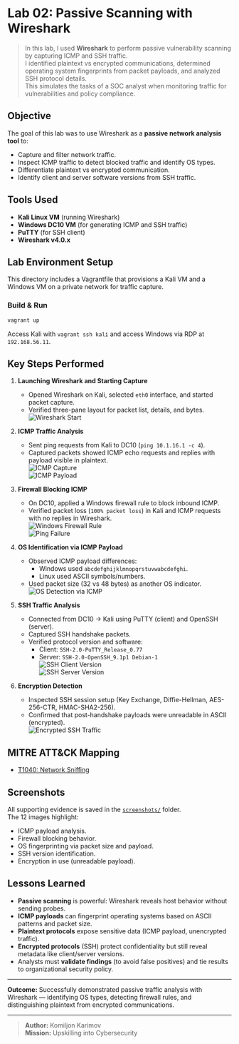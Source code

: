 # Lab 02: Passive Scanning with Wireshark

> In this lab, I used **Wireshark** to perform passive vulnerability scanning by capturing ICMP and SSH traffic.  
> I identified plaintext vs encrypted communications, determined operating system fingerprints from packet payloads, and analyzed SSH protocol details.  
> This simulates the tasks of a SOC analyst when monitoring traffic for vulnerabilities and policy compliance.

##  Objective
The goal of this lab was to use Wireshark as a **passive network analysis tool** to:  
- Capture and filter network traffic.  
- Inspect ICMP traffic to detect blocked traffic and identify OS types.  
- Differentiate plaintext vs encrypted communication.  
- Identify client and server software versions from SSH traffic.  

##  Tools Used
- **Kali Linux VM** (running Wireshark)  
- **Windows DC10 VM** (for generating ICMP and SSH traffic)  
- **PuTTY** (for SSH client)  
- **Wireshark v4.0.x**  

## Lab Environment Setup

This directory includes a Vagrantfile that provisions a Kali VM and a Windows VM on a private network for traffic capture.

### Build & Run

```bash
vagrant up
```

Access Kali with `vagrant ssh kali` and access Windows via RDP at `192.168.56.11`.


##  Key Steps Performed

1. **Launching Wireshark and Starting Capture**  
   - Opened Wireshark on Kali, selected `eth0` interface, and started packet capture.  
   - Verified three-pane layout for packet list, details, and bytes.  
   ![Wireshark Start](./screenshots/2.png)  

2. **ICMP Traffic Analysis**  
   - Sent ping requests from Kali to DC10 (`ping 10.1.16.1 -c 4`).  
   - Captured packets showed ICMP echo requests and replies with payload visible in plaintext.  
   ![ICMP Capture](./screenshots/1.png)  
   ![ICMP Payload](./screenshots/8.png)  

3. **Firewall Blocking ICMP**  
   - On DC10, applied a Windows firewall rule to block inbound ICMP.  
   - Verified packet loss (`100% packet loss`) in Kali and ICMP requests with no replies in Wireshark.  
   ![Windows Firewall Rule](./screenshots/5.png)  
   ![Ping Failure](./screenshots/7.png)  

4. **OS Identification via ICMP Payload**  
   - Observed ICMP payload differences:  
     - Windows used `abcdefghijklmnopqrstuvwabcdefghi`.  
     - Linux used ASCII symbols/numbers.  
   - Used packet size (32 vs 48 bytes) as another OS indicator.  
   ![OS Detection via ICMP](./screenshots/10.png)  

5. **SSH Traffic Analysis**  
   - Connected from DC10 → Kali using PuTTY (client) and OpenSSH (server).  
   - Captured SSH handshake packets.  
   - Verified protocol version and software:  
     - Client: `SSH-2.0-PuTTY_Release_0.77`  
     - Server: `SSH-2.0-OpenSSH_9.1p1 Debian-1`  
   ![SSH Client Version](./screenshots/9.png)  
   ![SSH Server Version](./screenshots/12.png)  

6. **Encryption Detection**  
   - Inspected SSH session setup (Key Exchange, Diffie-Hellman, AES-256-CTR, HMAC-SHA2-256).  
   - Confirmed that post-handshake payloads were unreadable in ASCII (encrypted).  
   ![Encrypted SSH Traffic](./screenshots/11.png)  

## MITRE ATT&CK Mapping
- [T1040: Network Sniffing](https://attack.mitre.org/techniques/T1040/)

##  Screenshots
All supporting evidence is saved in the [`screenshots/`](./screenshots/) folder.  
The 12 images highlight:  
- ICMP payload analysis.  
- Firewall blocking behavior.  
- OS fingerprinting via packet size and payload.  
- SSH version identification.  
- Encryption in use (unreadable payload).  

##  Lessons Learned
- **Passive scanning** is powerful: Wireshark reveals host behavior without sending probes.  
- **ICMP payloads** can fingerprint operating systems based on ASCII patterns and packet size.  
- **Plaintext protocols** expose sensitive data (ICMP payload, unencrypted traffic).  
- **Encrypted protocols** (SSH) protect confidentiality but still reveal metadata like client/server versions.  
- Analysts must **validate findings** (to avoid false positives) and tie results to organizational security policy.  

---

**Outcome:** Successfully demonstrated passive traffic analysis with Wireshark — identifying OS types, detecting firewall rules, and distinguishing plaintext from encrypted communications.

---

> **Author:** Komiljon Karimov  
> **Mission:** Upskilling into Cybersecurity
